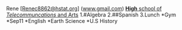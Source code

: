  Rene [Renec8862@hstat.org]  (www.gmail.com) [**High** school of _Telecommuncations_ and Arts](www.hstat.org) 1.#Algebra 2.##Spanish 3.Lunch *Gym *Sep11 *English *Earth Science *U.S History 
